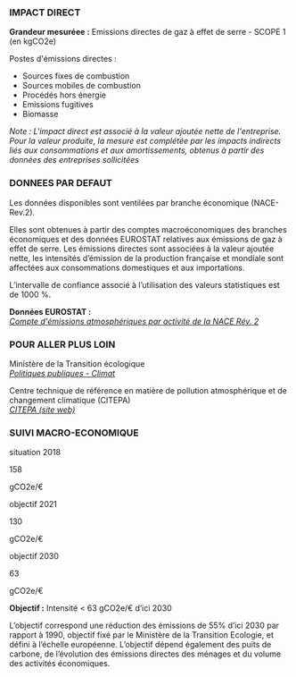 ### IMPACT DIRECT

**Grandeur mesuréee :** Emissions directes de gaz à effet de serre - SCOPE 1 (en kgCO2e)

Postes d'émissions directes :  
* Sources fixes de combustion
* Sources mobiles de combustion
* Procédés hors énergie
* Emissions fugitives
* Biomasse

*Note : L'impact direct est associé à la valeur ajoutée nette de l'entreprise. Pour la valeur produite, la mesure est complétée par les impacts indirects liés aux consommations et aux amortissements, obtenus à partir des données des entreprises sollicitées*

### DONNEES PAR DEFAUT

Les données disponibles sont ventilées par branche économique (NACE-Rev.2).

Elles sont obtenues à partir des comptes macroéconomiques des branches économiques et des données EUROSTAT relatives aux émissions de gaz à effet de serre. Les émissions directes sont associées à la valeur ajoutée nette, les intensités d’émission de la production française et mondiale sont affectées aux consommations domestiques et aux importations.

L’intervalle de confiance associé à l’utilisation des valeurs statistiques est de 1000 %.

**Données EUROSTAT :**  
[*Compte d'émissions atmosphériques par activité de la NACE Rév. 2*](https://appsso.eurostat.ec.europa.eu/nui/show.do?dataset=env_ac_ainah_r2&lang=fr)

### POUR ALLER PLUS LOIN

Ministère de la Transition écologique  
[*Politiques publiques - Climat*](https://www.ecologie.gouv.fr/politiques/climat)

Centre technique de référence en matière de pollution atmosphérique et de changement climatique (CITEPA)  
[*CITEPA (site web)*](https://www.citepa.org/fr/)

### SUIVI MACRO-ECONOMIQUE

<div class="references-blocks">
    <div id="block-1">
    <p id="titre-block">situation 2018</p>
    <p id="value-block">158</p>
    <p id="unit-block">gCO2e/€</p>
    </div>
    <div id="block-2">
    <p id="titre-block">objectif 2021</p>
    <p id="value-block">130</p>
    <p id="unit-block">gCO2e/€</p>
    </div>
    <div id="block-3">
    <p id="titre-block">objectif 2030</p>
    <p id="value-block">63</p>
    <p id="unit-block">gCO2e/€</p>
    </div>
</div>

**Objectif :** Intensité < 63 gCO2e/€ d’ici 2030 

L’objectif correspond une réduction des émissions de 55% d’ici 2030 par rapport à 1990, objectif fixé par le Ministère de la Transition Ecologie, et défini à l’échelle européenne. L’objectif dépend également des puits de carbone, de l’évolution des émissions directes des ménages et du volume des activités économiques.